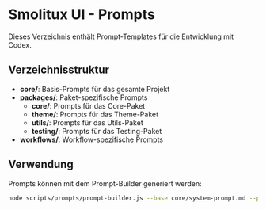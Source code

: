 # Smolitux UI - Prompts

Dieses Verzeichnis enthält Prompt-Templates für die Entwicklung mit Codex.

## Verzeichnisstruktur

- **core/**: Basis-Prompts für das gesamte Projekt
- **packages/**: Paket-spezifische Prompts
  - **core/**: Prompts für das Core-Paket
  - **theme/**: Prompts für das Theme-Paket
  - **utils/**: Prompts für das Utils-Paket
  - **testing/**: Prompts für das Testing-Paket
- **workflows/**: Workflow-spezifische Prompts

## Verwendung

Prompts können mit dem Prompt-Builder generiert werden:

```bash
node scripts/prompts/prompt-builder.js --base core/system-prompt.md --package core --task component-development --template component
```
